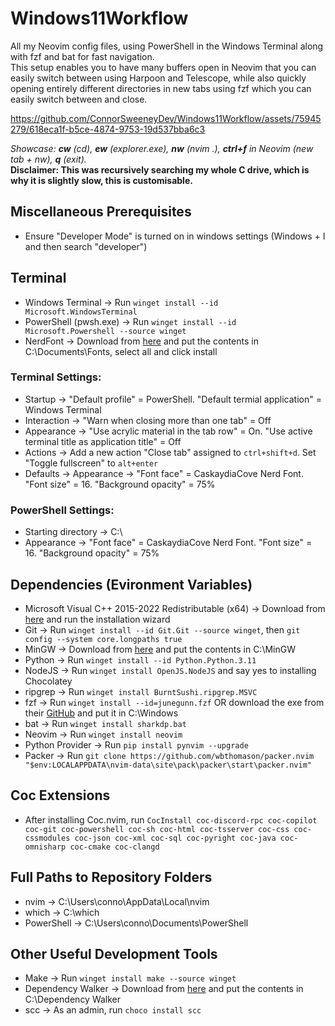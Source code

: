 # Windows11Workflow

All my Neovim config files, using PowerShell in the Windows Terminal along with fzf and bat for fast navigation.\
This setup enables you to have many buffers open in Neovim that you can easily switch between using Harpoon and Telescope, while also quickly opening entirely different directories in new tabs using fzf which you can easily switch between and close.

https://github.com/ConnorSweeneyDev/Windows11Workflow/assets/75945279/618eca1f-b5ce-4874-9753-19d537bba6c3

*Showcase: **cw** (cd), **ew** (explorer.exe), **nw** (nvim .), **ctrl+f** in Neovim (new tab + nw), **q** (exit).*\
**Disclaimer: This was recursively searching my whole C drive, which is why it is slightly slow, this is customisable.**

## Miscellaneous Prerequisites
- Ensure "Developer Mode" is turned on in windows settings (Windows + I and then search "developer")

## Terminal
- Windows Terminal &rightarrow; Run `winget install --id Microsoft.WindowsTerminal`
- PowerShell (pwsh.exe) &rightarrow; Run `winget install --id Microsoft.Powershell --source winget`
- NerdFont &rightarrow; Download from [here](https://www.nerdfonts.com/font-downloads) and put the contents in C:\Documents\Fonts, select all and click install
### Terminal Settings:
- Startup &rightarrow; "Default profile" = PowerShell. "Default termial application" = Windows Terminal
- Interaction &rightarrow; "Warn when closing more than one tab" = Off
- Appearance &rightarrow; "Use acrylic material in the tab row" = On. "Use active terminal title as application title" = Off
- Actions &rightarrow; Add a new action "Close tab" assigned to `ctrl+shift+d`. Set "Toggle fullscreen" to `alt+enter`
- Defaults &rightarrow; Appearance &rightarrow; "Font face" = CaskaydiaCove Nerd Font. "Font size" = 16. "Background opacity" = 75%
### PowerShell Settings:
- Starting directory &rightarrow; C:\
- Appearance &rightarrow; "Font face" = CaskaydiaCove Nerd Font. "Font size" = 16. "Background opacity" = 75%

## Dependencies (Evironment Variables)
- Microsoft Visual C++ 2015-2022 Redistributable (x64) &rightarrow; Download from [here](https://learn.microsoft.com/en-us/cpp/windows/latest-supported-vc-redist?view=msvc-170) and run the installation wizard
- Git &rightarrow; Run `winget install --id Git.Git --source winget`, then `git config --system core.longpaths true`
- MinGW &rightarrow; Download from [here](https://www.mingw-w64.org/downloads/) and put the contents in C:\MinGW
- Python &rightarrow; Run `winget install --id Python.Python.3.11`
- NodeJS &rightarrow; Run `winget install OpenJS.NodeJS` and say yes to installing Chocolatey
- ripgrep &rightarrow; Run `winget install BurntSushi.ripgrep.MSVC`
- fzf &rightarrow; Run `winget install --id=junegunn.fzf` OR download the exe from their [GitHub](https://github.com/junegunn/fzf-bin/releases) and put it in C:\Windows
- bat &rightarrow; Run `winget install sharkdp.bat`
- Neovim &rightarrow; Run `winget install neovim`
- Python Provider &rightarrow; Run `pip install pynvim --upgrade`
- Packer &rightarrow; Run `git clone https://github.com/wbthomason/packer.nvim "$env:LOCALAPPDATA\nvim-data\site\pack\packer\start\packer.nvim"`

## Coc Extensions
- After installing Coc.nvim, run `CocInstall coc-discord-rpc coc-copilot coc-git coc-powershell coc-sh coc-html coc-tsserver coc-css coc-cssmodules coc-json coc-xml coc-sql coc-pyright coc-java coc-omnisharp coc-cmake coc-clangd`

## Full Paths to Repository Folders
- nvim &rightarrow; C:\Users\conno\AppData\Local\nvim
- which &rightarrow; C:\which
- PowerShell &rightarrow; C:\Users\conno\Documents\PowerShell

## Other Useful Development Tools
- Make &rightarrow; Run `winget install make --source winget`
- Dependency Walker &rightarrow; Download from [here](https://github.com/lucasg/Dependencies) and put the contents in C:\Dependency Walker
- scc &rightarrow; As an admin, run `choco install scc`
